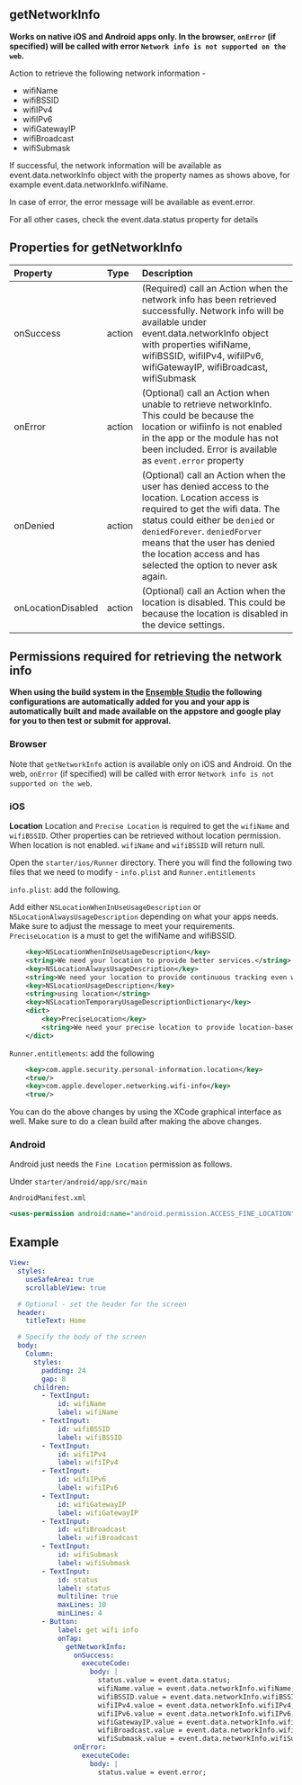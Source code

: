 ## getNetworkInfo

**Works on native iOS and Android apps only. In the browser, `onError` (if specified) will be called with error `Network info is not supported on the web`.**

Action to retrieve the following network information -

- wifiName
- wifiBSSID
- wifiIPv4
- wifiIPv6
- wifiGatewayIP
- wifiBroadcast
- wifiSubmask

If successful, the network information will be available as event.data.networkInfo object with the property names as shows above, for example event.data.networkInfo.wifiName.

In case of error, the error message will be available as event.error.

For all other cases, check the event.data.status property for details

## Properties for getNetworkInfo

| Property   | Type | Description |
| :-------   | :--- | :---------- |
| onSuccess  | action  | (Required) call an Action when the network info has been retrieved successfully. Network info will be available under event.data.networkInfo object with properties wifiName, wifiBSSID, wifiIPv4, wifiIPv6, wifiGatewayIP, wifiBroadcast, wifiSubmask |
| onError | action  | (Optional) call an Action when unable to retrieve networkInfo. This could be because the location or wifiinfo is not enabled in the app or the module has not been included. Error is available as `event.error` property |
| onDenied | action | (Optional) call an Action when the user has denied access to the location. Location access is required to get the wifi data. The status could either be `denied` or `deniedForever`. `deniedForver` means that the user has denied the location access and has selected the option to never ask again. |
| onLocationDisabled | action | (Optional) call an Action when the location is disabled. This could be because the location is disabled in the device settings. |

## Permissions required for retrieving the network info

**When using the build system in the [Ensemble Studio](https://studio.ensembleui.com) the following configurations are automatically added for you and your app is automatically built and made available on the appstore and google play for you to then test or submit for approval.**

### Browser
Note that `getNetworkInfo` action is available only on iOS and Android. On the web, `onError` (if specified) will be called with error `Network info is not supported on the web`. 

### iOS
**Location**
Location and `Precise Location` is required to get the `wifiName` and `wifiBSSID`. Other properties can be retrieved without location permission. When location is not enabled. `wifiName` and `wifiBSSID` will return null. 

Open the `starter/ios/Runner` directory. There you will find the following two files that we need to modify - `info.plist` and `Runner.entitlements`

`info.plist`: add the following.

Add either `NSLocationWhenInUseUsageDescription` or  `NSLocationAlwaysUsageDescription` depending on what your apps needs. 
Make sure to adjust the message to meet your requirements. `PreciseLocation` is a must to get the wifiName and wifiBSSID.

```xml
	<key>NSLocationWhenInUseUsageDescription</key>
	<string>We need your location to provide better services.</string>
	<key>NSLocationAlwaysUsageDescription</key>
	<string>We need your location to provide continuous tracking even when the app is in the background.</string>
	<key>NSLocationUsageDescription</key>
	<string>using location</string>
	<key>NSLocationTemporaryUsageDescriptionDictionary</key>
	<dict>
		<key>PreciseLocation</key>
		<string>We need your precise location to provide location-based services and ensure accurate tracking.</string>
	</dict>
```

`Runner.entitlements`: add the following

```xml
	<key>com.apple.security.personal-information.location</key>
	<true/>
	<key>com.apple.developer.networking.wifi-info</key>
	<true/>
```
You can do the above changes by using the XCode graphical interface as well. Make sure to do a clean build after making the above changes. 

### Android
Android just needs the `Fine Location` permission as follows. 

Under `starter/android/app/src/main`

`AndroidManifest.xml` 

```xml
<uses-permission android:name="android.permission.ACCESS_FINE_LOCATION" />
```

## Example

```yaml
View:
  styles:
    useSafeArea: true
    scrollableView: true

  # Optional - set the header for the screen
  header:
    titleText: Home

  # Specify the body of the screen
  body:
    Column:
      styles:
        padding: 24
        gap: 8
      children:
        - TextInput:
            id: wifiName
            label: wifiName
        - TextInput:
            id: wifiBSSID
            label: wifiBSSID
        - TextInput:
            id: wifiIPv4
            label: wifiIPv4
        - TextInput:
            id: wifiIPv6
            label: wifiIPv6
        - TextInput:
            id: wifiGatewayIP
            label: wifiGatewayIP
        - TextInput:
            id: wifiBroadcast
            label: wifiBroadcast 
        - TextInput:
            id: wifiSubmask
            label: wifiSubmask                                    
        - TextInput:
            id: status
            label: status
            multiline: true
            maxLines: 10
            minLines: 4
        - Button:
            label: get wifi info
            onTap:
              getNetworkInfo:
                onSuccess:
                  executeCode:
                    body: |
                      status.value = event.data.status;
                      wifiName.value = event.data.networkInfo.wifiName;
                      wifiBSSID.value = event.data.networkInfo.wifiBSSID;
                      wifiIPv4.value = event.data.networkInfo.wifiIPv4;
                      wifiIPv6.value = event.data.networkInfo.wifiIPv6;
                      wifiGatewayIP.value = event.data.networkInfo.wifiGatewayIP;
                      wifiBroadcast.value = event.data.networkInfo.wifiBroadcast;
                      wifiSubmask.value = event.data.networkInfo.wifiSubmask;
                onError:
                  executeCode:
                    body: |
                      status.value = event.error;
```
